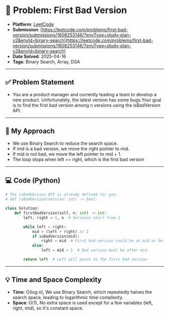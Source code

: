# 🧮 Problem: First Bad Version

- **Platform**: [LeetCode](https://leetcode.com/problems/first-bad-version/description/?envType=study-plan-v2&envId=binary-search)
- **Submission**: [https://leetcode.com/problems/first-bad-version/submissions/1608253146/?envType=study-plan-v2&envId=binary-search](https://leetcode.com/problems/first-bad-version/submissions/1608253146/?envType=study-plan-v2&envId=binary-search)
- **Date Solved**: 2025-04-16
- **Tags**: Binary Search, Array, DSA

---

## ✅ Problem Statement
- You are a product manager and currently leading a team to develop a new product. Unfortunately, the latest version has some bugs.Your goal is to find the first bad version among n versions using the isBadVersion API.

---

## 🚀 My Approach
- We use Binary Search to reduce the search space.
- If mid is a bad version, we move the right pointer to mid.
- If mid is not bad, we move the left pointer to mid + 1.
- The loop stops when left == right, which is the first bad version

---

## 💻 Code (Python)

```python
# The isBadVersion API is already defined for you.
# def isBadVersion(version: int) -> bool:

class Solution:
    def firstBadVersion(self, n: int) -> int:
        left, right = 1, n  # Versions start from 1

        while left < right:
            mid = (left + right) // 2
            if isBadVersion(mid):
                right = mid  # First bad version could be at mid or before
            else:
                left = mid + 1  # Bad version must be after mid

        return left  # Left will point to the first bad version

```

---

## 💡 Time and Space Complexity
- **Time**: O(log n), We use Binary Search, which repeatedly halves the search space, leading to logarithmic time complexity.
- **Space**: O(1), No extra space is used except for a few variables (left, right, mid), so it's constant space.
